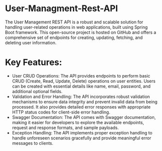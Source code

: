 # User-Managment-Rest-API
The User Management REST API is a robust and scalable solution for handling user-related operations in web applications, built using Spring Boot framework. This open-source project is hosted on GitHub and offers a comprehensive set of endpoints for creating, updating, fetching, and deleting user information.

# Key Features:

* User CRUD Operations: The API provides endpoints to perform basic CRUD (Create, Read, Update, Delete) operations on user entities. Users can be created with essential details like name, email, password, and additional optional fields.
* Validation and Error Handling: The API incorporates robust validation mechanisms to ensure data integrity and prevent invalid data from being processed. It also provides detailed error responses with appropriate HTTP status codes for client-side error handling.
* Swagger Documentation: The API comes with Swagger documentation, making it easier for developers to explore the available endpoints, request and response formats, and sample payloads.
* Exception Handling: The API implements proper exception handling to handle unforeseen scenarios gracefully and provide meaningful error messages to clients.
